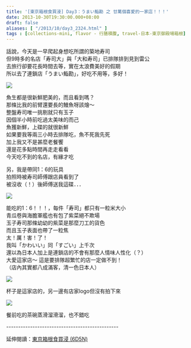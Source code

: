 ```yaml
---
title: '[東京箱根食買浸] Day3：うまい鮨勘 之 廿萬個喜愛的一家店！！！'
date: 2013-10-30T19:30:00.000+08:00
draft: false
aliases: [ "/2013/10/day3_2324.html" ]
tags : [collections-mini, flavor - 行膳積腹, travel-日本-東京御殿場箱根]
---
```


話說，今天是一早爬起身想吃所謂的築地寿司  
但9時多的名店「寿司大」與「大和寿司」已排隊排到見到雷公  
去旅行卻要花長時間去等，實在太浪費美好的假期  
所以去了連鎖店「うまい鮨勘」，好吃不用等，多好！  

![](/images/tokyo3e1.jpg)

魚生都是很新鮮肥美的，而且看到嗎？  
那條比我的前臂還要長的鰻魚呀該燴～  
整盤寿司唯一挑剔就只有玉子  
因個半小時前吃過太美味的而己  
魚獲新鮮，上碟的就很新鮮  
如果要我等兩三小時去排隊吃，魚不死我先死  
加上我又不是甚麼老餐饗  
還是花多點時間再走走看看  
今天吃不到的名店，有緣才吃  
  
另，我是帶同1：6的玩具  
拍照時被寿司師傅跟店員看到了  
被沒收（！）後師傅送我這碟．．．  

![](/images/tokyo3e.jpg)

能吃的1：6！！！，每件「寿司」都只有一粒米大小  
青瓜卷與海膽軍艦也有包了紫菜絕不欺場  
玉子寿司那條幼幼的紫菜是那麼刀工的貨色  
而且玉子表面也帶了一粒焦  
太！厲！害！了！  
我叫「かわいい」同「すごい」上千次  
還以為日本人加上是連鎖店的不會有那麼人情味人性化（？）  
大愛這家店～ 這是要排隊超繁忙的店一定做不到！  
（店內其實都八成滿客，清一色日本人）  
  
  

![](/images/tokyo3e2.jpg)

杯子是這家店的，另一邊有店家logo但沒有拍下來  

![](/images/tokyo3e3.jpg)

餐前吃的茶碗蒸滑溜滑溜，也不錯吃  
  
\-----------------------------------------------  
  
延伸閱讀：[東京箱根食買浸 (6D5N)](https://hidie.net/tokyo6d5n/)
